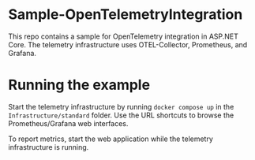 # Sample-OpenTelemetryIntegration

This repo contains a sample for OpenTelemetry integration in ASP.NET Core. The telemetry infrastructure uses OTEL-Collector, Prometheus, and Grafana.

# Running the example

Start the telemetry infrastructure by running `docker compose up` in the `Infrastructure/standard` folder. Use the URL shortcuts to browse the Prometheus/Grafana web interfaces.

To report metrics, start the web application while the telemetry infrastructure is running.